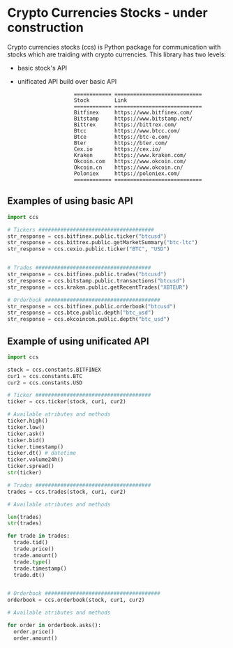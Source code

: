 # Crypto Currencies Stocks  - under construction

Crypto currencies stocks (ccs) is Python package for communication with stocks which are traiding with crypto currencies. This library has two levels:

* basic stock's API

* unificated API build over basic API


                        ============ ============================
                        Stock        Link
                        ============ ============================
                        Bitfinex     https://www.bitfinex.com/
                        Bitstamp     https://www.bitstamp.net/
                        Bittrex      https://bittrex.com/
                        Btcc         https://www.btcc.com/
                        Btce         https://btc-e.com/
                        Bter         https://bter.com/
                        Cex.io       https://cex.io/
                        Kraken       https://www.kraken.com/
                        Okcoin.com   https://www.okcoin.com/
                        Okcoin.cn    https://www.okcoin.cn/
                        Poloniex     https://poloniex.com/
                        ============ ============================
        

Examples of using basic API
---------------------------
```python
import ccs

# Tickers #####################################
str_response = ccs.bitfinex.public.ticker("btcusd")
str_response = ccs.bittrex.public.getMarketSummary("btc-ltc")
str_response = ccs.cexio.public.ticker("BTC", "USD")


# Trades #####################################
str_response = ccs.bitfinex.public.trades("btcusd")
str_response = ccs.bitstamp.public.transactions("btcusd")
str_response = ccs.kraken.public.getRecentTrades("XBTEUR")

# Orderbook #####################################
str_response = ccs.bitfinex.public.orderbook("btcusd")
str_response = ccs.btce.public.depth("btc_usd")
str_response = ccs.okcoincom.public.depth("btc_usd")
```
Example of using unificated API
-------------------------------
```python
import ccs

stock = ccs.constants.BITFINEX
cur1 = ccs.constants.BTC
cur2 = ccs.constants.USD

# Ticker #####################################
ticker = ccs.ticker(stock, cur1, cur2)

# Available atributes and methods
ticker.high()
ticker.low()
ticker.ask()
ticker.bid()
ticker.timestamp()
ticker.dt() # datetime
ticker.volume24h()
ticker.spread()
str(ticker)

# Trades #####################################
trades = ccs.trades(stock, cur1, cur2)

# Available atributes and methods

len(trades)
str(trades)

for trade in trades:
  trade.tid()
  trade.price()
  trade.amount()
  trade.type()
  trade.timestamp()
  trade.dt()


# Orderbook #####################################
orderbook = ccs.orderbook(stock, cur1, cur2)

# Available atributes and methods

for order in orderbook.asks():
  order.price()
  order.amount()

```
